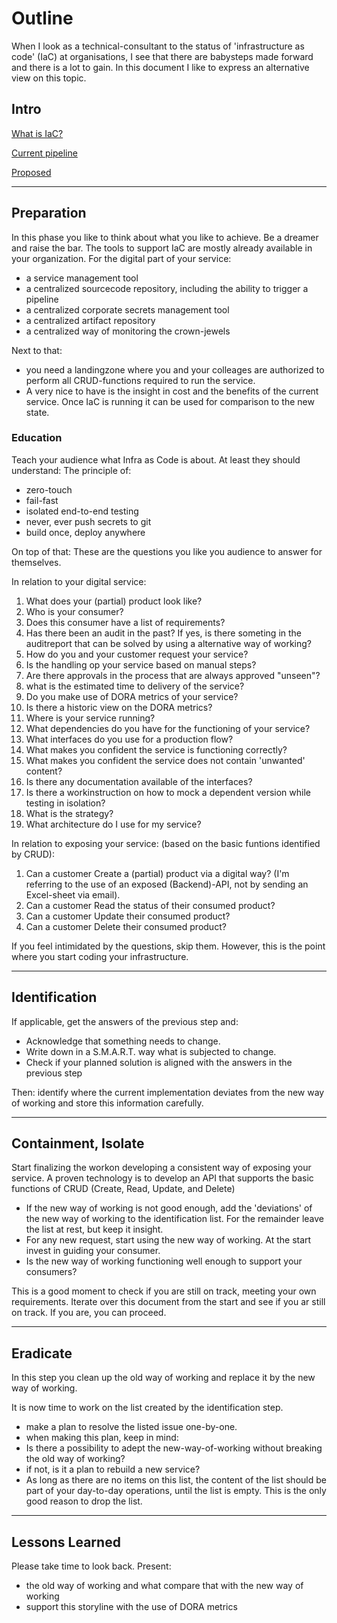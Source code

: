 # Outline

When I look as a technical-consultant to the status of 'infrastructure as code' (IaC) at organisations, I see that there are babysteps made forward and there is a lot to gain. In this document I like to express an alternative view on this topic.

## Intro

[What is IaC?](./whatIsIac.md)

[Current pipeline](./currentPipeline.md)

[Proposed](./proposedPipeline.md)

___
## Preparation

In this phase you like to think about what you like to achieve. Be a dreamer and raise the bar. The tools to support IaC are mostly already available in your organization. For the digital part of your service:
- a service management tool
- a centralized sourcecode repository, including the ability to trigger a pipeline
- a centralized corporate secrets management tool
- a centralized artifact repository
- a centralized way of monitoring the crown-jewels

Next to that:
- you need a landingzone where you and your colleages are authorized to perform all CRUD-functions required to run the service.
- A very nice to have is the insight in cost and the benefits of the current service. Once IaC is running it can be used for comparison to the new state.

### Education
Teach your audience what Infra as Code is about. At least they should understand:
The principle of: 
- zero-touch
- fail-fast
- isolated end-to-end testing
- never, ever push secrets to git
- build once, deploy anywhere

On top of that: These are the questions you like you audience to answer for themselves. 

In relation to your digital service:
1. What does your (partial) product look like?
1. Who is your consumer?
1. Does this consumer have a list of requirements?
1. Has there been an audit in the past? If yes, is there someting in the auditreport that can be solved by using a alternative way of working?
1. How do you and your customer request your service?
1. Is the handling op your service based on manual steps?
1. Are there approvals in the process that are always approved "unseen"?
1. what is the estimated time to delivery of the service?
1. Do you make use of DORA metrics of your service?
1. Is there a historic view on the DORA metrics?
1. Where is your service running?
1. What dependencies do you have for the functioning of your service?
1. What interfaces do you use for a production flow?
1. What makes you confident the service is functioning correctly?
1. What makes you confident the service does not contain 'unwanted' content?
1. Is there any documentation available of the interfaces?
1. Is there a workinstruction on how to mock a dependent version while testing in isolation? 
1. What is the strategy?
1. What architecture do I use for my service?

In relation to exposing your service: (based on the basic funtions identified by CRUD): 
1. Can a customer Create a (partial) product via a digital way? (I'm referring to the use of an exposed (Backend)-API, not by sending an Excel-sheet via email).
1. Can a customer Read the status of their consumed product?
1. Can a customer Update their consumed product?
1. Can a customer Delete their consumed product?

If you feel intimidated by the questions, skip them. However, this is the point where you start coding your infrastructure.
___
## Identification
If applicable, get the answers of the previous step and:
- Acknowledge that something needs to change.
- Write down in a S.M.A.R.T. way what is subjected to change.
- Check if your planned solution is aligned with the answers in the previous step

Then: identify where the current implementation deviates from the new way of working and store this information carefully.
___
## Containment, Isolate
Start finalizing the workon developing a consistent way of exposing your service. A proven technology is to develop an API that supports the basic functions of CRUD (Create, Read, Update, and Delete)

- If the new way of working is not good enough, add the 'deviations' of the new way of working to the identification list. For the remainder leave the list at rest, but keep it insight.
- For any new request, start using the new way of working. At the start invest in guiding your consumer.
- Is the new way of working functioning well enough to support your consumers?

This is a good moment to check if you are still on track, meeting your own requirements. Iterate over this document from the start and see if you ar still on track. If you are, you can proceed.

___
## Eradicate
In this step you clean up the old way of working and replace it by the new way of working.

It is now time to work on the list created by the identification step. 
- make a plan to resolve the listed issue one-by-one.
- when making this plan, keep in mind:
- Is there a possibility to adept the new-way-of-working without breaking the old way of working?
- if not, is it a plan to rebuild a new service? 
- As long as there are no items on this list, the content of the list should be part of your day-to-day operations, until the list is empty. This is the only good reason to drop the list.

___
## Lessons Learned
Please take time to look back. Present: 
- the old way of working and what compare that with the new way of working
- support this storyline with the use of DORA metrics